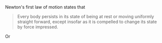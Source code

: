 Newton's first law of motion states that
> Every body persists in its state of being at rest or moving uniformly straight forward, except insofar as it is compelled to change its state by force impressed.

Or